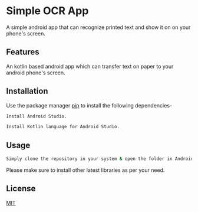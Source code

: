# Simple OCR App

A simple android app that can recognize printed text and show it on on your phone's screen.

## Features
An kotlin based android app which can transfer text on paper to your android phone's screen.

## Installation

Use the package manager [pip](https://pip.pypa.io/en/stable/) to install the following dependencies-

```bash
Install Android Studio.
```

```bash
Install Kotlin language for Android Studio.
```

## Usage

```bash
Simply clone the repository in your system & open the folder in Android Studio.

```

Please make sure to install other latest libraries as per your need.

## License
[MIT](https://choosealicense.com/licenses/mit/)
